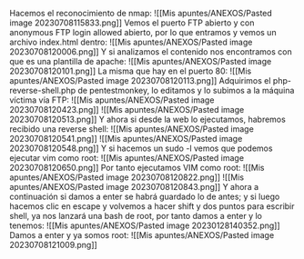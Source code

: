 Hacemos el reconocimiento de nmap:
![[Mis apuntes/ANEXOS/Pasted image 20230708115833.png]]
Vemos el puerto FTP abierto y con anonymous FTP login allowed abierto, por lo que entramos y vemos un archivo index.html dentro:
![[Mis apuntes/ANEXOS/Pasted image 20230708120006.png]]
Y si analizamos el contenido nos encontramos con que es una plantilla de apache:
![[Mis apuntes/ANEXOS/Pasted image 20230708120101.png]]
La misma que hay en el puerto 80:
![[Mis apuntes/ANEXOS/Pasted image 20230708120113.png]]
Adquirimos el php-reverse-shell.php de pentestmonkey, lo editamos y lo subimos a la máquina víctima vía FTP:
![[Mis apuntes/ANEXOS/Pasted image 20230708120423.png]]
![[Mis apuntes/ANEXOS/Pasted image 20230708120513.png]]
Y ahora si desde la web lo ejecutamos, habremos recibido una reverse shell:
![[Mis apuntes/ANEXOS/Pasted image 20230708120541.png]]
![[Mis apuntes/ANEXOS/Pasted image 20230708120548.png]]
Y si hacemos un sudo -l vemos que podemos ejecutar vim como root:
![[Mis apuntes/ANEXOS/Pasted image 20230708120650.png]]
Por tanto ejecutamos VIM como root:
![[Mis apuntes/ANEXOS/Pasted image 20230708120822.png]]
![[Mis apuntes/ANEXOS/Pasted image 20230708120843.png]]
Y ahora a continuación si damos a enter se habrá guardado lo de antes; y si luego hacemos clic en escape y volvemos a hacer shift y dos puntos para escribir shell, ya nos lanzará una bash de root, por tanto damos a enter y lo tenemos:
![[Mis apuntes/ANEXOS/Pasted image 20230128140352.png]]
Damos a enter y ya somos root:
![[Mis apuntes/ANEXOS/Pasted image 20230708121009.png]]
